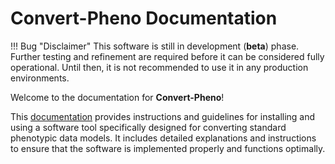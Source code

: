 # Convert-Pheno Documentation

!!! Bug "Disclaimer"
    This software is still in development (**beta**) phase. Further testing and refinement are required before it can be considered fully operational. Until then, it is not recommended to use it in any production environments.

Welcome to the documentation for **Convert-Pheno**!


This [documentation](https://cnag-biomedical-informatics.github.io/convert-pheno) provides instructions and guidelines for installing and using a software tool specifically designed for converting standard phenotypic data models. It includes detailed explanations and instructions to ensure that the software is implemented properly and functions optimally.
